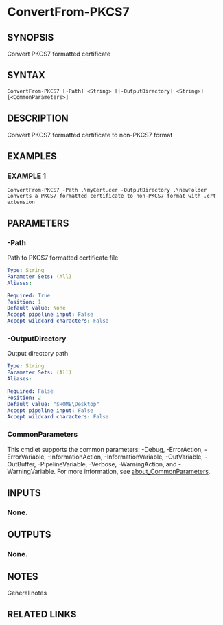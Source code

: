 # ConvertFrom-PKCS7

## SYNOPSIS
Convert PKCS7 formatted certificate

## SYNTAX

```
ConvertFrom-PKCS7 [-Path] <String> [[-OutputDirectory] <String>] [<CommonParameters>]
```

## DESCRIPTION
Convert PKCS7 formatted certificate to non-PKCS7 format

## EXAMPLES

### EXAMPLE 1
```
ConvertFrom-PKCS7 -Path .\myCert.cer -OutputDirectory .\newFolder
Converts a PKCS7 formatted certificate to non-PKCS7 format with .crt extension
```

## PARAMETERS

### -Path
Path to PKCS7 formatted certificate file

```yaml
Type: String
Parameter Sets: (All)
Aliases:

Required: True
Position: 1
Default value: None
Accept pipeline input: False
Accept wildcard characters: False
```

### -OutputDirectory
Output directory path

```yaml
Type: String
Parameter Sets: (All)
Aliases:

Required: False
Position: 2
Default value: "$HOME\Desktop"
Accept pipeline input: False
Accept wildcard characters: False
```

### CommonParameters
This cmdlet supports the common parameters: -Debug, -ErrorAction, -ErrorVariable, -InformationAction, -InformationVariable, -OutVariable, -OutBuffer, -PipelineVariable, -Verbose, -WarningAction, and -WarningVariable. For more information, see [about_CommonParameters](http://go.microsoft.com/fwlink/?LinkID=113216).

## INPUTS

### None.
## OUTPUTS

### None.
## NOTES
General notes

## RELATED LINKS
